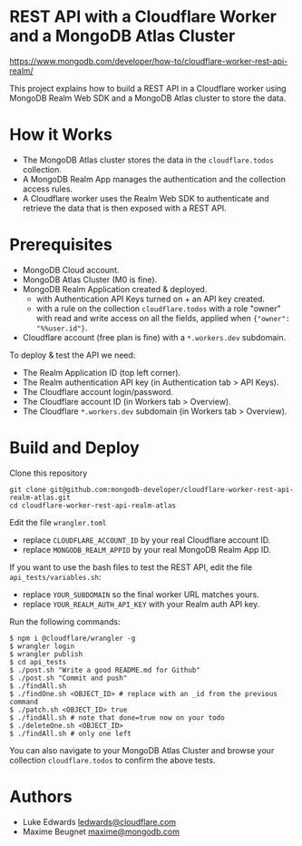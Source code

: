 # REST API with a Cloudflare Worker and a MongoDB Atlas Cluster

https://www.mongodb.com/developer/how-to/cloudflare-worker-rest-api-realm/

This project explains how to build a REST API in a Cloudflare worker using MongoDB Realm Web SDK and a MongoDB Atlas cluster to store the data.

# How it Works

- The MongoDB Atlas cluster stores the data in the `cloudflare.todos` collection.
- A MongoDB Realm App manages the authentication and the collection access rules.
- A Cloudflare worker uses the Realm Web SDK to authenticate and retrieve the data that is then exposed with a REST API.

# Prerequisites

- MongoDB Cloud account.
- MongoDB Atlas Cluster (M0 is fine).
- MongoDB Realm Application created & deployed.
  - with Authentication API Keys turned on + an API key created.
  - with a rule on the collection `cloudflare.todos` with a role "owner" with read and write access on all the fields, applied when `{"owner": "%%user.id"}`.
- Cloudflare account (free plan is fine) with a `*.workers.dev` subdomain.

To deploy & test the API we need:
- The Realm Application ID (top left corner).
- The Realm authentication API key (in Authentication tab > API Keys).
- The Cloudflare account login/password.
- The Cloudflare account ID (in Workers tab > Overview).
- The Cloudflare `*.workers.dev` subdomain (in Workers tab > Overview).

# Build and Deploy

Clone this repository
```shell
git clone git@github.com:mongodb-developer/cloudflare-worker-rest-api-realm-atlas.git
cd cloudflare-worker-rest-api-realm-atlas
```

Edit the file `wrangler.toml`
- replace `CLOUDFLARE_ACCOUNT_ID` by your real Cloudflare account ID.
- replace `MONGODB_REALM_APPID` by your real MongoDB Realm App ID.

If you want to use the bash files to test the REST API, edit the file `api_tests/variables.sh`:
- replace `YOUR_SUBDOMAIN` so the final worker URL matches yours.
- replace `YOUR_REALM_AUTH_API_KEY` with your Realm auth API key.

Run the following commands:

```shell
$ npm i @cloudflare/wrangler -g
$ wrangler login
$ wrangler publish
$ cd api_tests
$ ./post.sh "Write a good README.md for Github"
$ ./post.sh "Commit and push"
$ ./findAll.sh
$ ./findOne.sh <OBJECT_ID> # replace with an _id from the previous command
$ ./patch.sh <OBJECT_ID> true
$ ./findAll.sh # note that done=true now on your todo
$ ./deleteOne.sh <OBJECT_ID>
$ ./findAll.sh # only one left
```

You can also navigate to your MongoDB Atlas Cluster and browse your collection `cloudflare.todos` to confirm the above tests.

# Authors

- Luke Edwards <ledwards@cloudflare.com>
- Maxime Beugnet <maxime@mongodb.com>
